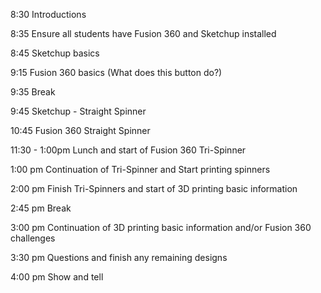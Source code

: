 8:30    Introductions

8:35    Ensure all students have Fusion 360 and Sketchup installed

8:45            Sketchup basics

9:15            Fusion 360 basics (What does this button do?)

9:35            Break

9:45            Sketchup - Straight Spinner

10:45           Fusion 360 Straight Spinner

11:30 - 1:00pm  Lunch and start of Fusion 360 Tri-Spinner

1:00 pm         Continuation of Tri-Spinner and Start printing spinners

2:00 pm         Finish Tri-Spinners and start of 3D printing basic information

2:45 pm         Break

3:00 pm         Continuation of 3D printing basic information and/or Fusion 360 challenges

3:30 pm         Questions and finish any remaining designs

4:00 pm         Show and tell
